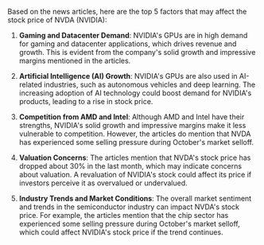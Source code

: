 Based on the news articles, here are the top 5 factors that may affect the stock price of NVDA (NVIDIA):

1. **Gaming and Datacenter Demand**: NVIDIA's GPUs are in high demand for gaming and datacenter applications, which drives revenue and growth. This is evident from the company's solid growth and impressive margins mentioned in the articles.

2. **Artificial Intelligence (AI) Growth**: NVIDIA's GPUs are also used in AI-related industries, such as autonomous vehicles and deep learning. The increasing adoption of AI technology could boost demand for NVIDIA's products, leading to a rise in stock price.

3. **Competition from AMD and Intel**: Although AMD and Intel have their strengths, NVIDIA's solid growth and impressive margins make it less vulnerable to competition. However, the articles do mention that NVDA has experienced some selling pressure during October's market selloff.

4. **Valuation Concerns**: The articles mention that NVDA's stock price has dropped about 30% in the last month, which may indicate concerns about valuation. A revaluation of NVIDIA's stock could affect its price if investors perceive it as overvalued or undervalued.

5. **Industry Trends and Market Conditions**: The overall market sentiment and trends in the semiconductor industry can impact NVDA's stock price. For example, the articles mention that the chip sector has experienced some selling pressure during October's market selloff, which could affect NVIDIA's stock price if the trend continues.